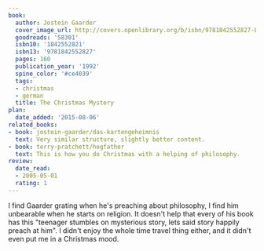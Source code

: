 ```yaml
---
book:
  author: Jostein Gaarder
  cover_image_url: http://covers.openlibrary.org/b/isbn/9781842552827-L.jpg
  goodreads: '58301'
  isbn10: '1842552821'
  isbn13: '9781842552827'
  pages: 160
  publication_year: '1992'
  spine_color: '#ce4039'
  tags:
  - christmas
  - german
  title: The Christmas Mystery
plan:
  date_added: '2015-08-06'
related_books:
- book: jostein-gaarder/das-kartengeheimnis
  text: Very similar structure, slightly better content.
- book: terry-pratchett/hogfather
  text: This is how you do Christmas with a helping of philosophy.
review:
  date_read:
  - 2005-05-01
  rating: 1
---
```


I find Gaarder grating when he's preaching about philosophy, I find him unbearable when he starts on religion. It
doesn't help that every of his book has this "teenager stumbles on mysterious story, lets said story happily preach at
him". I didn't enjoy the whole time travel thing either, and it didn't even put me in a Christmas mood.
